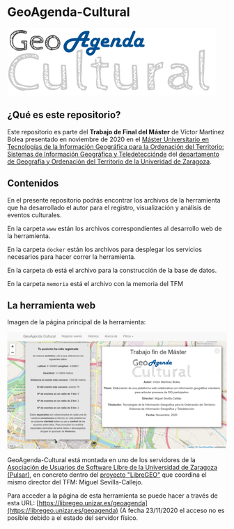 # GeoAgenda-Cultural

![](https://raw.githubusercontent.com/vmbolea/GeoAgenda-Cultural/main/images/logo_geoagendacultural.png)

## ¿Qué es este repositorio?

Este repositorio es parte del **Trabajo de Final del Máster** de Víctor Martínez Bolea presentado en noviembre de 2020 en el [Máster Universitario en Tecnologías de la Información Geográfica para la Ordenación del Territorio: Sistemas de Información Geográfica y Teledetecciónde](https://estudios.unizar.es/estudio/ver?id=608) del [departamento de Geografía y Ordenación del Territorio de la Univeridad de Zaragoza](https://geografía.unizar.es).

## Contenidos

En el presente repositorio podrás encontrar los archivos de la herramienta que ha desarrollado el autor para el registro, visualización y análisis de eventos culturales.

En la carpeta `www` están los archivos correspondientes al desarrollo web de la herramienta.

En la carpeta `docker` están los archivos para desplegar los servicios necesarios para hacer correr la herramienta.

En la carpeta `db` está el archivo para la construcción de la base de datos.

En la carpeta `memoria` está el archivo con la memoria del TFM

## La herramienta web

Imagen de la página principal de la herramienta:

![](https://raw.githubusercontent.com/vmbolea/GeoAgenda-Cultural/main/images/captura_web.png)

GeoAgenda-Cultural está montada en uno de los servidores de la [Asociación de Usuarios de Software Libre de la Universidad de Zaragoza (Pulsar)](https://www.pulsar.unizar.es/), en concreto dentro del [proyecto "LibreGEO"](https://libregeo.unizar.es/) que coordina el mismo director del TFM: Miguel Sevilla-Callejo.

Para acceder a la página de esta herramienta se puede hacer a través de esta URL: [https://libregeo.unizar.es/geoagenda](https://libregeo.unizar.es/geoagenda) (A fecha 23/11/2020 el acceso no es posible debido a el estado del servidor físico.
